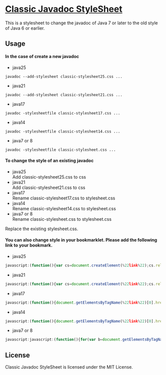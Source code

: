 [Classic Javadoc StyleSheet](https://junk-box.github.io/classic-javadoc-stylesheet/)
=====================================================================

This is a stylesheet to change the javadoc of Java 7 or later to the old style of Java 6 or earlier.

Usage
------------

#### In the case of create a new javadoc
- java25  
```
javadoc --add-stylesheet classic-stylesheet25.css ... 
```
- java21  
```
javadoc --add-stylesheet classic-stylesheet21.css ... 
```
- java17  
```
javadoc -stylesheetfile classic-stylesheet17.css ... 
```
- java14  
```
javadoc -stylesheetfile classic-stylesheet14.css ... 
```
- java7 or 8  
```
javadoc -stylesheetfile classic-stylesheet.css ... 
```

#### To change the style of an existing javadoc
- java25  
Add classic-stylesheet25.css to css
- java21  
Add classic-stylesheet21.css to css
- java17  
Rename classic-stylesheet17.css to stylesheet.css
- java14  
Rename classic-stylesheet14.css to stylesheet.css
- java7 or 8  
Rename classic-stylesheet.css to stylesheet.css

Replace the existing stylesheet.css.


#### You can also change style in your bookmarklet. Please add the following link to your bookmark.  
- java25  
```js
javascript:(function(){var cs=document.createElement(%22link%22);cs.rel=%22stylesheet%22;cs.type=%22text/css%22;cs.href=%22https://junk-box.github.io/classic-javadoc-stylesheet/classic-stylesheet25.css%22;document.getElementsByTagName(%22head%22)[0].appendChild(cs);})()
```
- java21  
```js
javascript:(function(){var cs=document.createElement(%22link%22);cs.rel=%22stylesheet%22;cs.type=%22text/css%22;cs.href=%22https://junk-box.github.io/classic-javadoc-stylesheet/classic-stylesheet21.css%22;document.getElementsByTagName(%22head%22)[0].appendChild(cs);})()
```
- java17  
```js
javascript:(function(){document.getElementsByTagName(%22link%22)[0].href=%22https://junk-box.github.io/classic-javadoc-stylesheet/classic-stylesheet17.css%22;})()
```
- java14  
```js
javascript:(function(){document.getElementsByTagName(%22link%22)[0].href=%22https://junk-box.github.io/classic-javadoc-stylesheet/classic-stylesheet14.css%22;})()
```
- java7 or 8  
```js
javascript:javascript:(function(){for(var b=document.getElementsByTagName(%22frame%22),a=0;a<b.length;a++){var c=b[a].name;if(%22packageListFrame%22==c||%22packageFrame%22==c||%22classFrame%22==c)b[a].contentWindow.document.getElementsByTagName(%22link%22)[0].href=%22https://junk-box.github.io/classic-javadoc-stylesheet/classic-stylesheet.css%22}})();
```

License
------------

Classic Javadoc StyleSheet is licensed under the MIT License.  
